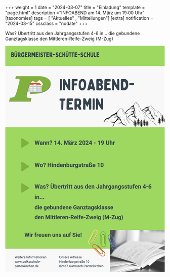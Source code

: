 +++
weight = 1
date = "2024-03-07"
title = "Einladung"
template = "page.html"
description ="INFOABEND am 14. März um 19:00 Uhr"
[taxonomies]
tags = [ "Aktuelles" , "Mitteilungen"]
[extra]
notification = "2024-03-15"
cssclass = "nodate"
+++

Was? Übertritt aus den Jahrgangsstufen 4-6
in...
die gebundene Ganztagsklasse
den Mittleren-Reife-Zweig (M-Zug)

![](images/flyer.png)

<!-- more -->

